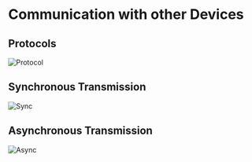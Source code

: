 # Communication with other Devices

## Protocols

![Protocol](https://user-images.githubusercontent.com/56385955/104611679-5c77d980-56c0-11eb-9f4d-4604fe9447bd.PNG)  </br>

## Synchronous Transmission

![Sync](https://user-images.githubusercontent.com/56385955/104611684-5da90680-56c0-11eb-804b-5957c62e7889.PNG)  </br>

## Asynchronous Transmission

![Async](https://user-images.githubusercontent.com/56385955/104611661-597ce900-56c0-11eb-9f0d-30c3baed577f.PNG)  </br>
